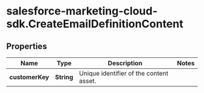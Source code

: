 # salesforce-marketing-cloud-sdk.CreateEmailDefinitionContent

## Properties
Name | Type | Description | Notes
------------ | ------------- | ------------- | -------------
**customerKey** | **String** | Unique identifier of the content asset. | 


